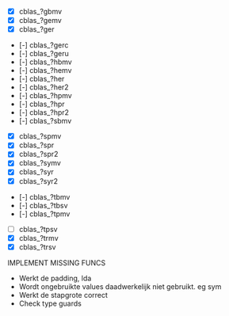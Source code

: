- [x] cblas_?gbmv
- [x] cblas_?gemv
- [x] cblas_?ger
- [-] cblas_?gerc
- [-] cblas_?geru
- [-] cblas_?hbmv
- [-] cblas_?hemv
- [-] cblas_?her
- [-] cblas_?her2
- [-] cblas_?hpmv
- [-] cblas_?hpr
- [-] cblas_?hpr2
- [-] cblas_?sbmv
- [x] cblas_?spmv
- [x] cblas_?spr
- [x] cblas_?spr2
- [x] cblas_?symv
- [x] cblas_?syr
- [x] cblas_?syr2
- [-] cblas_?tbmv
- [-] cblas_?tbsv
- [-] cblas_?tpmv
- [ ] cblas_?tpsv
- [x] cblas_?trmv
- [x] cblas_?trsv 

IMPLEMENT MISSING FUNCS

- Werkt de padding, lda
- Wordt ongebruikte values daadwerkelijk niet gebruikt. eg sym
- Werkt de stapgrote correct
- Check type guards
